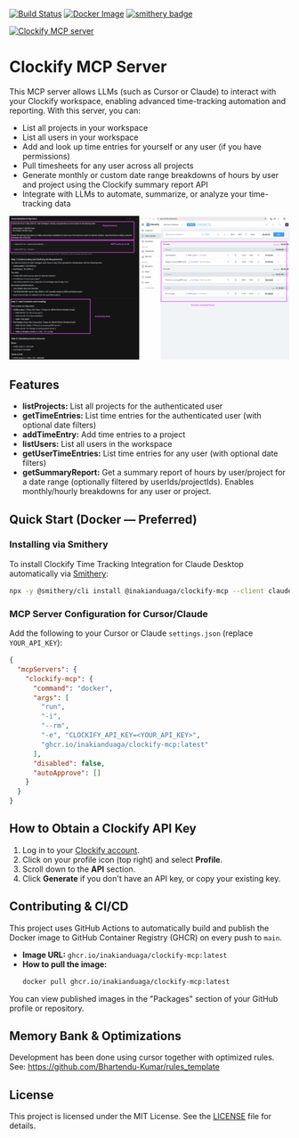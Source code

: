 [![Build Status](https://github.com/inakianduaga/clockify-mcp/actions/workflows/docker-publish.yml/badge.svg?branch=main)](https://github.com/inakianduaga/clockify-mcp/actions/workflows/docker-publish.yml)
[![Docker Image](https://img.shields.io/badge/ghcr.io-inakianduaga%2Fclockify--mcp-blue?logo=docker)](https://github.com/users/inakianduaga/packages/container/package/clockify-mcp)
[![smithery badge](https://smithery.ai/badge/@inakianduaga/clockify-mcp)](https://smithery.ai/server/@inakianduaga/clockify-mcp)

<a href="https://glama.ai/mcp/servers/@inakianduaga/clockify-mcp">
  <img width="380" height="200" src="https://glama.ai/mcp/servers/@inakianduaga/clockify-mcp/badge" alt="Clockify MCP server" />
</a>

# Clockify MCP Server

This MCP server allows LLMs (such as Cursor or Claude) to interact with your Clockify workspace, enabling advanced time-tracking automation and reporting. With this server, you can:
- List all projects in your workspace
- List all users in your workspace
- Add and look up time entries for yourself or any user (if you have permissions)
- Pull timesheets for any user across all projects
- Generate monthly or custom date range breakdowns of hours by user and project using the Clockify summary report API
- Integrate with LLMs to automate, summarize, or analyze your time-tracking data

<p align="center">
  <img src="assets/clockify_example.png" alt="Clockify Example" width="600" />
</p>

## Features
- **listProjects:** List all projects for the authenticated user
- **getTimeEntries:** List time entries for the authenticated user (with optional date filters)
- **addTimeEntry:** Add time entries to a project
- **listUsers:** List all users in the workspace
- **getUserTimeEntries:** List time entries for any user (with optional date filters)
- **getSummaryReport:** Get a summary report of hours by user/project for a date range (optionally filtered by userIds/projectIds). Enables monthly/hourly breakdowns for any user or project.

## Quick Start (Docker — Preferred)

### Installing via Smithery

To install Clockify Time Tracking Integration for Claude Desktop automatically via [Smithery](https://smithery.ai/server/@inakianduaga/clockify-mcp):

```bash
npx -y @smithery/cli install @inakianduaga/clockify-mcp --client claude
```

### MCP Server Configuration for Cursor/Claude
Add the following to your Cursor or Claude `settings.json` (replace `YOUR_API_KEY`):

```json
{
  "mcpServers": {
    "clockify-mcp": {
      "command": "docker",
      "args": [
        "run",
        "-i",
        "--rm",
        "-e", "CLOCKIFY_API_KEY=<YOUR_API_KEY>",
        "ghcr.io/inakianduaga/clockify-mcp:latest"  
      ],
      "disabled": false,
      "autoApprove": []
    }
  }
}
```

## How to Obtain a Clockify API Key
1. Log in to your [Clockify account](https://clockify.me/login).
2. Click on your profile icon (top right) and select **Profile**.
3. Scroll down to the **API** section.
4. Click **Generate** if you don't have an API key, or copy your existing key.

## Contributing & CI/CD

This project uses GitHub Actions to automatically build and publish the Docker image to GitHub Container Registry (GHCR) on every push to `main`.

- **Image URL:**
  `ghcr.io/inakianduaga/clockify-mcp:latest`
- **How to pull the image:**
  ```bash
  docker pull ghcr.io/inakianduaga/clockify-mcp:latest
  ```

You can view published images in the "Packages" section of your GitHub profile or repository.

## Memory Bank & Optimizations
Development has been done using cursor together with optimized rules. See: https://github.com/Bhartendu-Kumar/rules_template

## License

This project is licensed under the MIT License. See the [LICENSE](./LICENSE) file for details.
